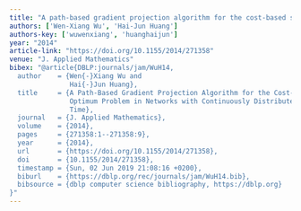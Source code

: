 ```yaml
---
title: "A path-based gradient projection algorithm for the cost-based system optimum problem in networks with continuously distributed value of time"
authors: ['Wen-Xiang Wu', 'Hai-Jun Huang']
authors-key: ['wuwenxiang', 'huanghaijun']
year: "2014"
article-link: "https://doi.org/10.1155/2014/271358"
venue: "J. Applied Mathematics"
bibex: "@article{DBLP:journals/jam/WuH14,
  author    = {Wen{-}Xiang Wu and
               Hai{-}Jun Huang},
  title     = {A Path-Based Gradient Projection Algorithm for the Cost-Based System
               Optimum Problem in Networks with Continuously Distributed Value of
               Time},
  journal   = {J. Applied Mathematics},
  volume    = {2014},
  pages     = {271358:1--271358:9},
  year      = {2014},
  url       = {https://doi.org/10.1155/2014/271358},
  doi       = {10.1155/2014/271358},
  timestamp = {Sun, 02 Jun 2019 21:08:16 +0200},
  biburl    = {https://dblp.org/rec/journals/jam/WuH14.bib},
  bibsource = {dblp computer science bibliography, https://dblp.org}
}"
---
```

